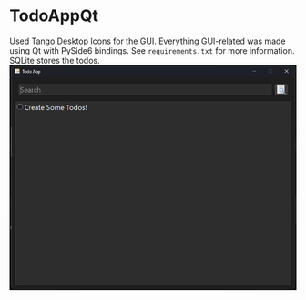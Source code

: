 # TodoAppQt

Used Tango Desktop Icons for the GUI. Everything GUI-related was made using Qt with PySide6 bindings. See `requirements.txt` for more information. SQLite stores the todos.
<br>
![Image of GUI](docs/img.png)
